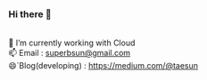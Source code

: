 ### Hi there 👋

<br>🔭 I’m currently working with Cloud
<br>📫 Email : superbsun@gmail.com
<br>😄`Blog(developing) : https://medium.com/@taesun

<!--
**taesunny/taesunny** is a ✨ _special_ ✨ repository because its `README.md` (this file) appears on your GitHub profile.

Here are some ideas to get you started:

- 
- 🌱 I’m currently learning ...
- 👯 I’m looking to collaborate on ...
- 🤔 I’m looking for help with ...
- 💬 Ask me about ...
- 📫 How to reach me: ...
-  Pronouns: ...
- ⚡ Fun fact: ...
-->
